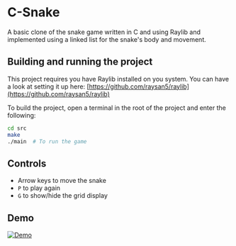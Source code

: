 # C-Snake
A basic clone of the snake game written in C and using Raylib and implemented using a linked list for the snake's body and movement.

## Building and running the project
This project requires you have Raylib installed on you system. You can have a look at setting it up here: [https://github.com/raysan5/raylib](https://github.com/raysan5/raylib)  

To build the project, open a terminal in the root of the project and enter the following:
```bash
cd src
make
./main  # To run the game
```

## Controls
- Arrow keys to move the snake
- `P` to play again
- `G` to show/hide the grid display

## Demo
[![Demo](https://github.com/BrickSigma/C-Snake/tree/main/assets/image.png)](https://github.com/BrickSigma/C-Snake/tree/main/assets/demo.mpg)